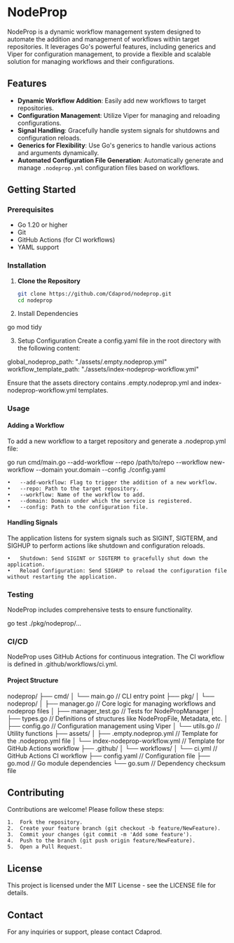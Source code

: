 # NodeProp

NodeProp is a dynamic workflow management system designed to automate the addition and management of workflows within target repositories. It leverages Go's powerful features, including generics and Viper for configuration management, to provide a flexible and scalable solution for managing workflows and their configurations.

## Features

- **Dynamic Workflow Addition**: Easily add new workflows to target repositories.
- **Configuration Management**: Utilize Viper for managing and reloading configurations.
- **Signal Handling**: Gracefully handle system signals for shutdowns and configuration reloads.
- **Generics for Flexibility**: Use Go's generics to handle various actions and arguments dynamically.
- **Automated Configuration File Generation**: Automatically generate and manage `.nodeprop.yml` configuration files based on workflows.

## Getting Started

### Prerequisites

- Go 1.20 or higher
- Git
- GitHub Actions (for CI workflows)
- YAML support

### Installation

1. **Clone the Repository**

   ```bash
   git clone https://github.com/Cdaprod/nodeprop.git
   cd nodeprop

2.	Install Dependencies

go mod tidy


3.	Setup Configuration
Create a config.yaml file in the root directory with the following content:

global_nodeprop_path: "./assets/.empty.nodeprop.yml"
workflow_template_path: "./assets/index-nodeprop-workflow.yml"

Ensure that the assets directory contains .empty.nodeprop.yml and index-nodeprop-workflow.yml templates.

### Usage

#### Adding a Workflow

To add a new workflow to a target repository and generate a .nodeprop.yml file:

go run cmd/main.go --add-workflow --repo /path/to/repo --workflow new-workflow --domain your.domain --config ./config.yaml

	•	--add-workflow: Flag to trigger the addition of a new workflow.
	•	--repo: Path to the target repository.
	•	--workflow: Name of the workflow to add.
	•	--domain: Domain under which the service is registered.
	•	--config: Path to the configuration file.

#### Handling Signals

The application listens for system signals such as SIGINT, SIGTERM, and SIGHUP to perform actions like shutdown and configuration reloads.

	•	Shutdown: Send SIGINT or SIGTERM to gracefully shut down the application.
	•	Reload Configuration: Send SIGHUP to reload the configuration file without restarting the application.

### Testing

NodeProp includes comprehensive tests to ensure functionality.

go test ./pkg/nodeprop/...

### CI/CD

NodeProp uses GitHub Actions for continuous integration. The CI workflow is defined in .github/workflows/ci.yml.

#### Project Structure

nodeprop/
├── cmd/
│   └── main.go                 // CLI entry point
├── pkg/
│   └── nodeprop/
│       ├── manager.go          // Core logic for managing workflows and nodeprop files
│       ├── manager_test.go     // Tests for NodePropManager
│       ├── types.go            // Definitions of structures like NodePropFile, Metadata, etc.
│       ├── config.go           // Configuration management using Viper
│       └── utils.go            // Utility functions
├── assets/
│   ├── .empty.nodeprop.yml     // Template for the .nodeprop.yml file
│   └── index-nodeprop-workflow.yml // Template for GitHub Actions workflow
├── .github/
│   └── workflows/
│       └── ci.yml              // GitHub Actions CI workflow
├── config.yaml                 // Configuration file
├── go.mod                      // Go module dependencies
└── go.sum                      // Dependency checksum file

## Contributing

Contributions are welcome! Please follow these steps:

	1.	Fork the repository.
	2.	Create your feature branch (git checkout -b feature/NewFeature).
	3.	Commit your changes (git commit -m 'Add some feature').
	4.	Push to the branch (git push origin feature/NewFeature).
	5.	Open a Pull Request.

## License

This project is licensed under the MIT License - see the LICENSE file for details.

## Contact

For any inquiries or support, please contact Cdaprod.

